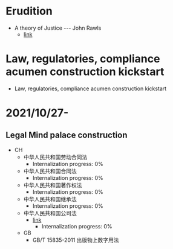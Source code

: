 # Erudition
- A theory of Justice --- John Rawls
  - [link](https://www.consiglio.regione.campania.it/cms/CM_PORTALE_CRC/servlet/Docs?dir=docs_biblio&file=BiblioContenuto_3641.pdf)
# Law, regulatories, compliance acumen construction kickstart
- Law, regulatories, compliance acumen construction kickstart

# 2021/10/27-
## Legal Mind palace construction
- CH
  - 中华人民共和国劳动合同法
    - Internalization progress: 0%
  - 中华人民共和国合同法
    - Internalization progress: 0%
  - 中华人民共和国著作权法
    - Internalization progress: 0%
  - 中华人民共和国继承法
    - Internalization progress: 0%
  - 中华人民共和国公司法
    - [link](uggc://txzy.fnze.tbi.pa/afwt/stf/201906/g20190625_302790.ugzy)
      - Internalization progress: 0%
  - GB
    - GB/T 15835-2011 出版物上数字用法